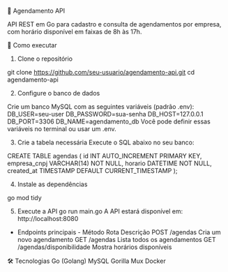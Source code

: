📅 Agendamento API

API REST em Go para cadastro e consulta de agendamentos por empresa, com horário disponível em faixas de 8h às 17h.

🚀 Como executar

1. Clone o repositório

git clone https://github.com/seu-usuario/agendamento-api.git
cd agendamento-api

2. Configure o banco de dados

Crie um banco MySQL com as seguintes variáveis (padrão .env):
DB_USER=seu-user
DB_PASSWORD=sua-senha
DB_HOST=127.0.0.1
DB_PORT=3306
DB_NAME=agendamento_db
Você pode definir essas variáveis no terminal ou usar um .env.

3. Crie a tabela necessária
Execute o SQL abaixo no seu banco:

CREATE TABLE agendas (
  id INT AUTO_INCREMENT PRIMARY KEY,
  empresa_cnpj VARCHAR(14) NOT NULL,
  horario DATETIME NOT NULL,
  created_at TIMESTAMP DEFAULT CURRENT_TIMESTAMP
);

4. Instale as dependências

go mod tidy

5. Execute a API
go run main.go
A API estará disponível em: http://localhost:8080
 - Endpoints principais - 
Método	Rota	Descrição
POST	/agendas	Cria um novo agendamento
GET	/agendas	Lista todos os agendamentos
GET	/agendas/disponibilidade	Mostra horários disponíveis

🛠 Tecnologias
Go (Golang)
MySQL
Gorilla Mux
Docker

